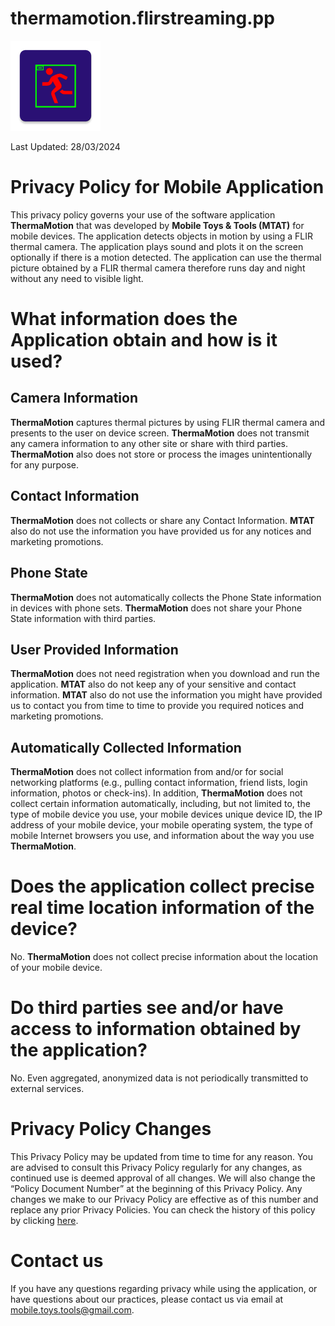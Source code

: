 # thermamotion.flirstreaming.pp
![This is an image](ic_launcher.png)

Last Updated: 28/03/2024

# Privacy Policy for Mobile Application
This privacy policy governs your use of the software application **ThermaMotion** that was
developed by **Mobile Toys & Tools (MTAT)** for mobile devices. The application detects
objects in motion by using a FLIR thermal camera. The application plays sound and plots it
on the screen optionally if there is a motion detected. The application can use the thermal
picture obtained by a FLIR thermal camera therefore runs day and night without any need to
visible light.

# What information does the Application obtain and how is it used?
## Camera Information
**ThermaMotion** captures thermal pictures by using FLIR thermal camera and presents to the
user on device screen. **ThermaMotion** does not transmit any camera information to any
other site or share with third parties. **ThermaMotion** also does not store or process the
images unintentionally for any purpose.

## Contact Information
**ThermaMotion** does not collects or share any Contact Information. **MTAT** also do not use
the information you have provided us for any notices and marketing promotions.

## Phone State
**ThermaMotion** does not automatically collects the Phone State information in devices with
phone sets. **ThermaMotion** does not share your Phone State information with third parties.

## User Provided Information
**ThermaMotion** does not need registration when you download and run the application.
**MTAT** also do not keep any of your sensitive and contact information. **MTAT** also do not
use the information you might have provided us to contact you from time to time to provide
you required notices and marketing promotions.

## Automatically Collected Information
**ThermaMotion** does not collect information from and/or for social networking platforms
(e.g., pulling contact information, friend lists, login information, photos or check-ins). In
addition, **ThermaMotion** does not collect certain information automatically, including, but
not limited to, the type of mobile device you use, your mobile devices unique device ID, the
IP address of your mobile device, your mobile operating system, the type of mobile Internet
browsers you use, and information about the way you use **ThermaMotion**.

# Does the application collect precise real time location information of the device?
No. **ThermaMotion** does not collect precise information about the location of your mobile
device.

# Do third parties see and/or have access to information obtained by the application?
No. Even aggregated, anonymized data is not periodically transmitted to external services.

# Privacy Policy Changes
This Privacy Policy may be updated from time to time for any reason. You are advised to consult this Privacy Policy regularly for any changes, as continued use is deemed approval of all changes. We will also change the “Policy Document Number” at the beginning of this Privacy Policy. Any changes we make to our Privacy Policy are effective as of this number and replace any prior Privacy Policies. You can check the history of this policy by clicking [here](https://drive.google.com/drive/folders/12TLZBf6Y7g59wb6LmjXfheGmBPZI_ARk?usp=drive_link).

# Contact us
If you have any questions regarding privacy while using the application, or have questions about our practices, please contact us via email at [mobile.toys.tools@gmail.com](mobile.toys.tools@gmail.com).
